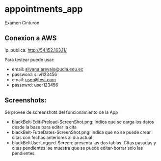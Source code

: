 # appointments_app
Examen Cinturon

## Conexion a AWS 

ip_publica: http://54.152.163.11/

Para testear puede usar:

* email: silvana.arevalo@udla.edu.ec
* password: silvi123456
* email: user@test.com
* passowrd: user123456

## Screenshots:
Se provee de screenshots del funcionamiento de la App

* blackBelt-Edit-Preload-ScreenShot.png: indica que se carga los datos desde la base para editar la cita
* blackBelt-FutreDates-ScreenShot.png: indica que no se puede crear citas con fechas anteriores al día actual
* blackBeltUserLogged-Screen: presenta las dos tablas. Citas pasadas y citas pendientes. se muestra que se puede editar-borrar solo las pendientes.